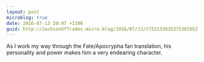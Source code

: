 ```yaml
---
layout: post
microblog: true
date: 2016-07-13 20:47 +1300
guid: http://JacksonOfTrades.micro.blog/2016/07/13/t753133825375383552.html
---
```

As I work my way through the Fate/Apocrypha fan translation, his personality and power makes him a very endearing character.
